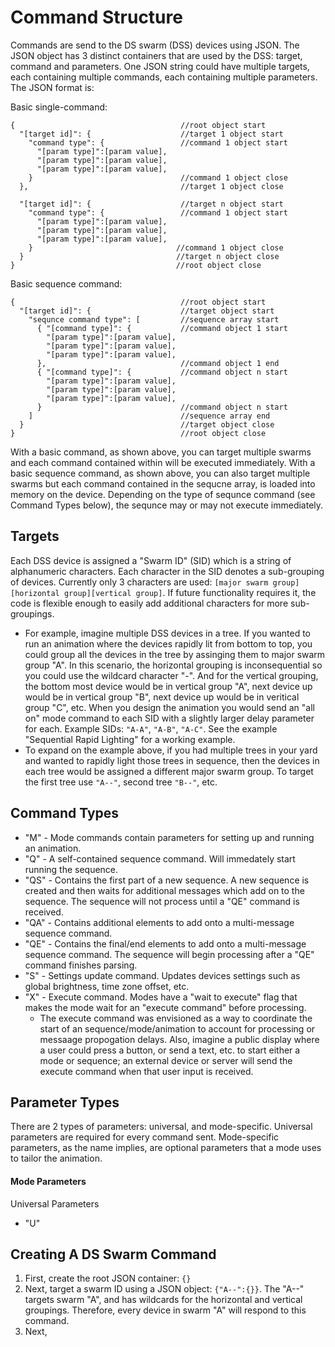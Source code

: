 # Command Structure
Commands are send to the DS swarm (DSS) devices using JSON. The JSON object has 3 distinct containers that are used by the DSS: target, command and parameters. One JSON string could have multiple targets, each containing multiple commands, each containing multiple parameters. The JSON format is:

Basic single-command:
```
{                                     //root object start
  "[target id]": {                    //target 1 object start
    "command type": {                 //command 1 object start
      "[param type]":[param value],
      "[param type]":[param value],
      "[param type]":[param value],
    }                                 //command 1 object close
  },                                  //target 1 object close
  
  "[target id]": {                    //target n object start
    "command type": {                 //command 1 object start
      "[param type]":[param value],
      "[param type]":[param value],
      "[param type]":[param value],
    }                                //command 1 object close
  }                                  //target n object close
}                                    //root object close

```

Basic sequence command:
```
{                                     //root object start
  "[target id]": {                    //target object start
    "sequnce command type": [         //sequence array start
      { "[command type]": {           //command object 1 start
        "[param type]":[param value],
        "[param type]":[param value],
        "[param type]":[param value],
      },                              //command object 1 end
      { "[command type]": {           //command object n start
        "[param type]":[param value],
        "[param type]":[param value],
        "[param type]":[param value],
      }                               //command object n start
    ]                                 //sequence array end
  }                                   //target object close
}                                     //root object close

```

With a basic command, as shown above, you can target multiple swarms and each command contained within will be executed immediately. With a basic sequence command, as shown above, you can also target multiple swarms but each command contained in the sequcne array, is loaded into memory on the device. Depending on the type of sequnce command (see Command Types below), the sequnce may or may not execute immediately.

## Targets
Each DSS device is assigned a "Swarm ID" (SID) which is a string of alphanumeric characters. Each character in the SID denotes a sub-grouping of devices. Currently only 3 characters are used: `[major swarm group][horizontal group][vertical group]`. If future functionality requires it, the code is flexible enough to easily add additional characters for more sub-groupings.
- For example, imagine multiple DSS devices in a tree. If you wanted to run an animation where the devices rapidly lit from bottom to top, you could group all the devices in the tree by assinging them to major swarm group "A". In this scenario, the horizontal grouping is inconsequential so you could use the wildcard character "-". And for the vertical grouping, the bottom most device would be in vertical group "A", next device up would be in vertical group "B", next device up would be in veritical group "C", etc. When you design the animation you would send an "all on" mode command to each SID with a slightly larger delay parameter for each. Example SIDs: `"A-A"`, `"A-B"`, `"A-C"`. See the example "Sequential Rapid Lighting" for a working example.
- To expand on the example above, if you had multiple trees in your yard and wanted to rapidly light those trees in sequence, then the devices in each tree would be assigned a different major swarm group. To target the first tree use `"A--"`, second tree `"B--"`, etc.

## Command Types
- "M" - Mode commands contain parameters for setting up and running an animation.
- "Q" - A self-contained sequence command. Will immedately start running the sequence.
- "QS" - Contains the first part of a new sequence. A new sequence is created and then waits for additional messages which add on to the sequence. The sequence will not process until a "QE" command is received.
- "QA" - Contains additional elements to add onto a multi-message sequence command. 
- "QE" - Contains the final/end elements to add onto a multi-message sequence command. The sequence will begin processing after a "QE" command finishes parsing.
- "S" - Settings update command. Updates devices settings such as global brightness, time zone offset, etc.
- "X" - Execute command. Modes have a "wait to execute" flag that makes the mode wait for an "execute command" before processing. 
  - The execute command was envisioned as a way to coordinate the start of an sequence/mode/animation to account for processing or messaage propogation delays. Also, imagine a public display where a user could press a button, or send a text, etc. to start either a mode or sequence; an external device or server will send the execute command when that user input is received.

## Parameter Types
There are 2 types of parameters: universal, and mode-specific. Universal parameters are required for every command sent. Mode-specific parameters, as the name implies, are optional parameters that a mode uses to tailor the animation.

#### Mode Parameters
Universal Parameters
- "U"

## Creating A DS Swarm Command
1. First, create the root JSON container: `{}`
2. Next, target a swarm ID using a JSON object:  `{"A--":{}}`. The "A--" targets swarm "A", and has wildcards for the horizontal and vertical groupings. Therefore, every device in swarm "A" will respond to this command.
3. Next, 
